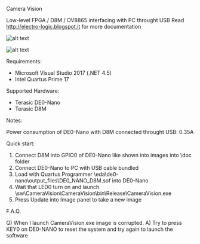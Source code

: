 Camera Vision

Low-level FPGA / D8M / OV8865 interfacing with PC throught USB
Read http://electro-logic.blogspot.it for more documentation

![alt text](https://raw.githubusercontent.com/electro-logic/CameraVision/master/docs/de0-nano_d8m.jpg)

![alt text](https://raw.githubusercontent.com/electro-logic/CameraVision/master/docs/camera_vision_gui.png)

Requirements:

- Microsoft Visual Studio 2017 (.NET 4.5)
- Intel Quartus Prime 17

Supported Hardware:

- Terasic DE0-Nano
- Terasic D8M

Notes:

Power consumption of DE0-Nano with D8M connected throught USB: 0.35A

Quick start:

1) Connect D8M into GPIO0 of DE0-Nano like shown into images into \doc folder 
2) Connect DE0-Nano to PC with USB cable bundled
3) Load with Quartus Programmer \eda\de0-nano\output_files\DE0_NANO_D8M.sof into DE0-Nano
4) Wait that LED0 turn on and launch \sw\CameraVision\CameraVision\bin\Release\CameraVision.exe
5) Press Update into Image panel to take a new image

F.A.Q.

Q) When I launch CameraVision.exe image is corrupted.
A) Try to press KEY0 on DE0-NANO to reset the system and try again to launch the software